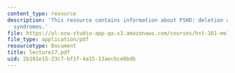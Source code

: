 ```yaml
---
content_type: resource
description: 'This resource contains information about FSHD: deletion and expansion
  syndromes.'
file: https://ol-ocw-studio-app-qa.s3.amazonaws.com/courses/hst-161-molecular-biology-and-genetics-in-modern-medicine-fall-2007/2b101e1523c7bf1f4a1513aecbce6bdb_lecture17.pdf
file_type: application/pdf
resourcetype: Document
title: lecture17.pdf
uid: 2b101e15-23c7-bf1f-4a15-13aecbce6bdb
---
```

